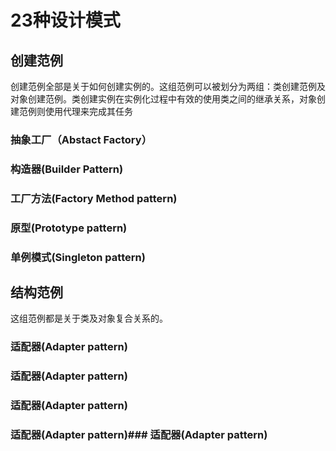 23种设计模式
=====

创建范例
-----

创建范例全部是关于如何创建实例的。这组范例可以被划分为两组：类创建范例及对象创建范例。类创建实例在实例化过程中有效的使用类之间的继承关系，对象创建范例则使用代理来完成其任务

### 抽象工厂（Abstact Factory）
### 构造器(Builder Pattern)
### 工厂方法(Factory Method pattern)
### 原型(Prototype pattern)
### 单例模式(Singleton pattern)


结构范例
-----

这组范例都是关于类及对象复合关系的。

### 适配器(Adapter pattern)
### 适配器(Adapter pattern)
### 适配器(Adapter pattern)
### 适配器(Adapter pattern)### 适配器(Adapter pattern)
